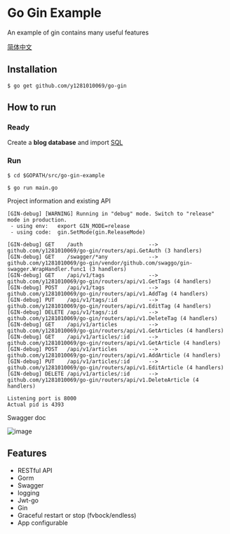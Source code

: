# Go Gin Example

An example of gin contains many useful features

[简体中文](https://github.com/y1281010069/go-gin/blob/master/README_ZH.md)

## Installation
```
$ go get github.com/y1281010069/go-gin
```

## How to run

### Ready

Create a **blog database** and import [SQL](https://github.com/y1281010069/go-gin/blob/master/docs/sql/blog.sql)

### Run
```
$ cd $GOPATH/src/go-gin-example

$ go run main.go 
```

Project information and existing API

```
[GIN-debug] [WARNING] Running in "debug" mode. Switch to "release" mode in production.
 - using env:	export GIN_MODE=release
 - using code:	gin.SetMode(gin.ReleaseMode)

[GIN-debug] GET    /auth                     --> github.com/y1281010069/go-gin/routers/api.GetAuth (3 handlers)
[GIN-debug] GET    /swagger/*any             --> github.com/y1281010069/go-gin/vendor/github.com/swaggo/gin-swagger.WrapHandler.func1 (3 handlers)
[GIN-debug] GET    /api/v1/tags              --> github.com/y1281010069/go-gin/routers/api/v1.GetTags (4 handlers)
[GIN-debug] POST   /api/v1/tags              --> github.com/y1281010069/go-gin/routers/api/v1.AddTag (4 handlers)
[GIN-debug] PUT    /api/v1/tags/:id          --> github.com/y1281010069/go-gin/routers/api/v1.EditTag (4 handlers)
[GIN-debug] DELETE /api/v1/tags/:id          --> github.com/y1281010069/go-gin/routers/api/v1.DeleteTag (4 handlers)
[GIN-debug] GET    /api/v1/articles          --> github.com/y1281010069/go-gin/routers/api/v1.GetArticles (4 handlers)
[GIN-debug] GET    /api/v1/articles/:id      --> github.com/y1281010069/go-gin/routers/api/v1.GetArticle (4 handlers)
[GIN-debug] POST   /api/v1/articles          --> github.com/y1281010069/go-gin/routers/api/v1.AddArticle (4 handlers)
[GIN-debug] PUT    /api/v1/articles/:id      --> github.com/y1281010069/go-gin/routers/api/v1.EditArticle (4 handlers)
[GIN-debug] DELETE /api/v1/articles/:id      --> github.com/y1281010069/go-gin/routers/api/v1.DeleteArticle (4 handlers)

Listening port is 8000
Actual pid is 4393
```
Swagger doc

![image](https://sfault-image.b0.upaiyun.com/286/780/2867807553-5aae27c4ac806_articlex)

## Features

- RESTful API
- Gorm
- Swagger
- logging
- Jwt-go
- Gin
- Graceful restart or stop (fvbock/endless)
- App configurable
